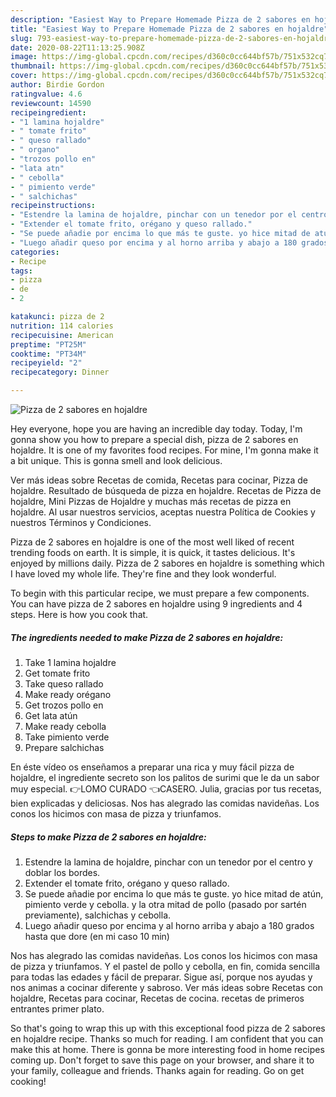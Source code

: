 ```yaml
---
description: "Easiest Way to Prepare Homemade Pizza de 2 sabores en hojaldre"
title: "Easiest Way to Prepare Homemade Pizza de 2 sabores en hojaldre"
slug: 793-easiest-way-to-prepare-homemade-pizza-de-2-sabores-en-hojaldre
date: 2020-08-22T11:13:25.908Z
image: https://img-global.cpcdn.com/recipes/d360c0cc644bf57b/751x532cq70/pizza-de-2-sabores-en-hojaldre-foto-principal.jpg
thumbnail: https://img-global.cpcdn.com/recipes/d360c0cc644bf57b/751x532cq70/pizza-de-2-sabores-en-hojaldre-foto-principal.jpg
cover: https://img-global.cpcdn.com/recipes/d360c0cc644bf57b/751x532cq70/pizza-de-2-sabores-en-hojaldre-foto-principal.jpg
author: Birdie Gordon
ratingvalue: 4.6
reviewcount: 14590
recipeingredient:
- "1 lamina hojaldre"
- " tomate frito"
- " queso rallado"
- " organo"
- "trozos pollo en"
- "lata atn"
- " cebolla"
- " pimiento verde"
- " salchichas"
recipeinstructions:
- "Estendre la lamina de hojaldre, pinchar con un tenedor por el centro y doblar los bordes."
- "Extender el tomate frito, orégano y queso rallado."
- "Se puede añadie por encima lo que más te guste. yo hice mitad de atún, pimiento verde y cebolla. y la otra mitad de pollo (pasado por sartén previamente), salchichas y cebolla."
- "Luego añadir queso por encima y al horno arriba y abajo a 180 grados hasta que dore (en mi caso 10 min)"
categories:
- Recipe
tags:
- pizza
- de
- 2

katakunci: pizza de 2 
nutrition: 114 calories
recipecuisine: American
preptime: "PT25M"
cooktime: "PT34M"
recipeyield: "2"
recipecategory: Dinner

---
```



![Pizza de 2 sabores en hojaldre](https://img-global.cpcdn.com/recipes/d360c0cc644bf57b/751x532cq70/pizza-de-2-sabores-en-hojaldre-foto-principal.jpg)

Hey everyone, hope you are having an incredible day today. Today, I'm gonna show you how to prepare a special dish, pizza de 2 sabores en hojaldre. It is one of my favorites food recipes. For mine, I'm gonna make it a bit unique. This is gonna smell and look delicious.

Ver más ideas sobre Recetas de comida, Recetas para cocinar, Pizza de hojaldre. Resultado de búsqueda de pizza en hojaldre. Recetas de Pizza de hojaldre, Mini Pizzas de Hojaldre y muchas más recetas de pizza en hojaldre. Al usar nuestros servicios, aceptas nuestra Política de Cookies y nuestros Términos y Condiciones.

Pizza de 2 sabores en hojaldre is one of the most well liked of recent trending foods on earth. It is simple, it is quick, it tastes delicious. It's enjoyed by millions daily. Pizza de 2 sabores en hojaldre is something which I have loved my whole life. They're fine and they look wonderful.


To begin with this particular recipe, we must prepare a few components. You can have pizza de 2 sabores en hojaldre using 9 ingredients and 4 steps. Here is how you cook that.

<!--inarticleads1-->

##### The ingredients needed to make Pizza de 2 sabores en hojaldre:

1. Take 1 lamina hojaldre
1. Get  tomate frito
1. Take  queso rallado
1. Make ready  orégano
1. Get trozos pollo en
1. Get lata atún
1. Make ready  cebolla
1. Take  pimiento verde
1. Prepare  salchichas


En éste vídeo os enseñamos a preparar una rica y muy fácil pizza de hojaldre, el ingrediente secreto son los palitos de surimi que le da un sabor muy especial. 👉LOMO CURADO 👈CASERO. Julia, gracias por tus recetas, bien explicadas y deliciosas. Nos has alegrado las comidas navideñas. Los conos los hicimos con masa de pizza y triunfamos. 

<!--inarticleads2-->

##### Steps to make Pizza de 2 sabores en hojaldre:

1. Estendre la lamina de hojaldre, pinchar con un tenedor por el centro y doblar los bordes.
1. Extender el tomate frito, orégano y queso rallado.
1. Se puede añadie por encima lo que más te guste. yo hice mitad de atún, pimiento verde y cebolla. y la otra mitad de pollo (pasado por sartén previamente), salchichas y cebolla.
1. Luego añadir queso por encima y al horno arriba y abajo a 180 grados hasta que dore (en mi caso 10 min)


Nos has alegrado las comidas navideñas. Los conos los hicimos con masa de pizza y triunfamos. Y el pastel de pollo y cebolla, en fin, comida sencilla para todas las edades y fácil de preparar. Sigue así, porque nos ayudas y nos animas a cocinar diferente y sabroso. Ver más ideas sobre Recetas con hojaldre, Recetas para cocinar, Recetas de cocina. recetas de primeros entrantes primer plato. 

So that's going to wrap this up with this exceptional food pizza de 2 sabores en hojaldre recipe. Thanks so much for reading. I am confident that you can make this at home. There is gonna be more interesting food in home recipes coming up. Don't forget to save this page on your browser, and share it to your family, colleague and friends. Thanks again for reading. Go on get cooking!
